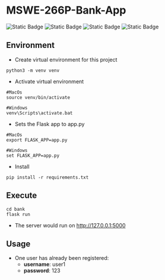 # MSWE-266P-Bank-App

![Static Badge](https://img.shields.io/badge/UCI-blue) ![Static Badge](https://img.shields.io/badge/MSWE-yellow) ![Static Badge](https://img.shields.io/badge/Spring_2024-gray) ![Static Badge](https://img.shields.io/badge/266P-orange)

## Environment

- Create virtual environment for this project
```shell=
python3 -m venv venv
```
- Activate virtual environment
```shell=
#MacOs
source venv/bin/activate

#Windows
venv\Scripts\activate.bat
```
- Sets the Flask app to app.py

```shell=
#MacOs
export FLASK_APP=app.py

#Windows
set FLASK_APP=app.py
```

- Install

```shell=
pip install -r requirements.txt
```

## Execute

```shell=
cd bank
flask run
```

- The server would run on http://127.0.0.1:5000 

## Usage

- One user has already been registered:
  - **username**: user1
  - **password**: 123

